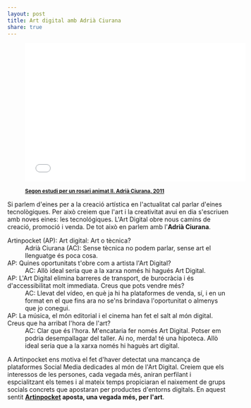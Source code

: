 ```yaml
---
layout: post
title: Art digital amb Adrià Ciurana  
share: true
---
```


<figure class="text-center"> 
	<div class="embed-container"> 
		<iframe src="//player.vimeo.com/video/101385919?title=0&amp;portrait=0" width="500" height="314" frameborder="0" webkitallowfullscreen mozallowfullscreen allowfullscreen></iframe> 
	</div> 
	<figcaption> 
		<p><small><strong><a href="http://www.inpocketart.com/product/segon-estudi-per-un-rosari-animat-ii-adria-ciurana-2011/">Segon estudi per un rosari animat II. Adrià Ciurana, 2011</a></strong></small></p>
	</figcaption> 
</figure>

Si parlem d'eines per a la creació artística en l'actualitat cal parlar d'eines tecnològiques. Per això creiem que l'art i la creativitat avui en dia s'escriuen amb noves eines: les tecnológiques. L'Art Digital obre nous camins de creació, promoció i venda. De tot això en parlem amb l'**Adrià Ciurana**.

<dl>
	<dt>Artinpocket (AP): Art digital: Art o tècnica?</dt>
	<dd>Adrià Ciurana (AC): Sense tècnica no podem parlar, sense art el llenguatge és poca cosa.</dd>
	<dt>AP: Quines oportunitats t'obre com a artista l'Art Digital?</dt>
	<dd>AC: Allò ideal seria que a la xarxa només hi hagués Art Digital.</dd>
	<dt>AP: L'Art Digital elimina barreres de transport, de burocràcia i és d'accessibilitat molt  immediata. Creus que pots vendre més?</dt>
	<dd>AC: Llevat del vídeo, en què ja hi ha plataformes de venda, sí, i en un format en el que fins ara no se'ns brindava l'oportunitat o almenys que jo conegui.</dd>
	<dt>AP: La música, el món editorial i el cinema han fet el salt al món digital. Creus que ha arribat l'hora de l'art?</dt>
	<dd>AC: Clar que és l'hora. M'encataria fer només Art Digital. Potser em podria desempallagar del taller. Ai no, merda! té una hipoteca. Allò ideal seria que a la xarxa només hi haguès art digital.</dd>
</dl>

A Artinpocket ens motiva el fet d'haver detectat una mancança de plataformes Social Media dedicades al món de l'Art Digital. Creiem que els interessos de les persones, cada vegada més, aniran perfilant i espcialitzant els temes i al mateix temps propiciaran el naixement de grups socials concrets que apostaran per productes d'entorns digitals. En aquest sentit **[Artinpocket](http://www.artinpocket.cat/) aposta, una vegada més, per l'art**.